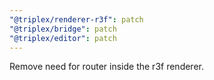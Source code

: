 ```yaml
---
"@triplex/renderer-r3f": patch
"@triplex/bridge": patch
"@triplex/editor": patch
---
```


Remove need for router inside the r3f renderer.
